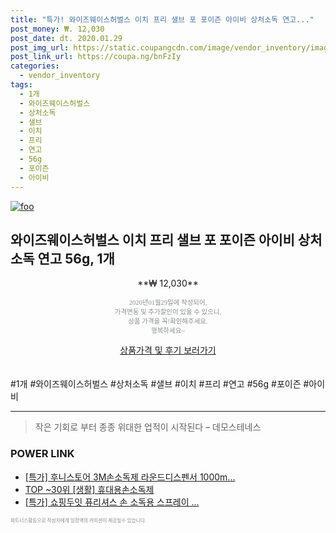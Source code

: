 ```yaml
--- 
title: "특가! 와이즈웨이스허벌스 이치 프리 샐브 포 포이즌 아이비 상처소독 연고..." 
post_money: ₩. 12,030 
post_date: dt. 2020.01.29 
post_img_url: https://static.coupangcdn.com/image/vendor_inventory/images/2018/04/26/18/7/ba60165c-8bdf-4d46-bcc8-2c9765991076.JPG 
post_link_url: https://coupa.ng/bnFzIy 
categories: 
  - vendor_inventory 
tags: 
  - 1개 
  - 와이즈웨이스허벌스 
  - 상처소독 
  - 샐브 
  - 이치 
  - 프리 
  - 연고 
  - 56g 
  - 포이즌 
  - 아이비 
--- 
```

[![foo](https://static.coupangcdn.com/image/vendor_inventory/images/2018/04/26/18/7/ba60165c-8bdf-4d46-bcc8-2c9765991076.JPG)](https://coupa.ng/bnFzIy) 

## 와이즈웨이스허벌스 이치 프리 샐브 포 포이즌 아이비 상처소독 연고 56g, 1개 
<p style="text-align: center;">**₩ 12,030**</p> 
<p style="text-align: center;"><span style="color: #898c8f; font-family: Georgia,Times,serif; font-size: 0.75em;">2020년01월29일에 작성되어, <br>가격변동 및 추가할인이 있을 수 있으니,<br> 상품 가격을 꼭!확인해주세요.<br>행복하세요~</span> 
</p>	 
<div markdown="0" style="text-align: center;"><a href="https://coupa.ng/bnFzIy" class="btn btn--success">상품가격 및 후기 보러가기</a></div> 
<br><br> 
  #1개 #와이즈웨이스허벌스 #상처소독 #샐브 #이치 #프리 #연고 #56g #포이즌 #아이비 
<hr> 

> 작은 기회로 부터 종종 위대한 업적이 시작된다  – 데모스테네스 


### POWER LINK

* <a href="https://blog.naver.com/santokki14/221789442530" target="_blank">[특가] 후니스토어 3M손소독제 라운드디스펜서 1000m...</a>
* <a href="https://blog.naver.com/an0733/221785141475" target="_blank"> TOP ~30위 [생활] 휴대용손소독제</a>
* <a href="https://blog.naver.com/santokki14/221789120928" target="_blank">[특가] 쇼핑두잇 퓨리셔스 손 소독용 스프레이 ...</a>

<span style="color: #898c8f; font-family: Georgia,Times,serif; font-size: 0.55em;">파트너스활동으로 작성자에게 일정액의 커미션이 제공될수 있습니다.</span> 
